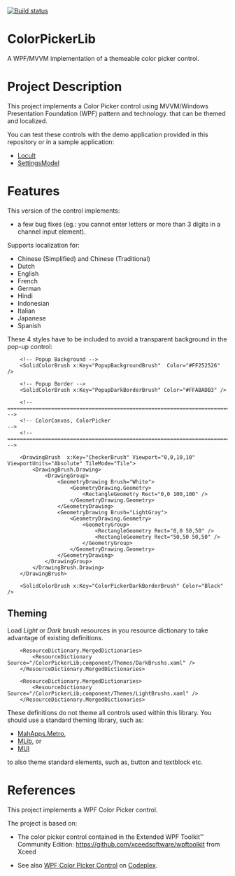 [![Build status](https://ci.appveyor.com/api/projects/status/0e19uif3f40tsppi?svg=true)](https://ci.appveyor.com/project/Dirkster99/colorpickerlib)
# ColorPickerLib
A WPF/MVVM implementation of a themeable color picker control.

# Project Description

This project implements a Color Picker control using MVVM/Windows Presentation Foundation (WPF) pattern and technology. that can be themed and localized.

You can test these controls with the demo application provided in this repository or in a sample application:

* [Locult](http://locult.codeplex.com/)
* [SettingsModel](http://settingsmodel.codeplex.com/documentation)

# Features

This version of the control implements:

* a few bug fixes (eg.: you cannot enter letters or more than 3 digits in a channel input element).

Supports localization for:
* Chinese (Simplified) and Chinese (Traditional)
* Dutch
* English
* French
* German
* Hindi
* Indonesian
* Italian
* Japanese
* Spanish

These 4 styles have to be included to avoid a transparent background in the pop-up control:

```XAML
    <!-- Popup Background -->
    <SolidColorBrush x:Key="PopupBackgroundBrush"  Color="#FF252526" />
    
    <!-- Popup Border -->
    <SolidColorBrush x:Key="PopupDarkBorderBrush" Color="#FFABADB3" />
    
    <!-- =============================================================================== -->
    <!-- ColorCanvas, ColorPicker                                                        -->
    <!-- =============================================================================== -->
    
    <DrawingBrush  x:Key="CheckerBrush" Viewport="0,0,10,10" ViewportUnits="Absolute" TileMode="Tile">
        <DrawingBrush.Drawing>
            <DrawingGroup>
                <GeometryDrawing Brush="White">
                    <GeometryDrawing.Geometry>
                        <RectangleGeometry Rect="0,0 100,100" />
                    </GeometryDrawing.Geometry>
                </GeometryDrawing>
                <GeometryDrawing Brush="LightGray">
                    <GeometryDrawing.Geometry>
                        <GeometryGroup>
                            <RectangleGeometry Rect="0,0 50,50" />
                            <RectangleGeometry Rect="50,50 50,50" />
                        </GeometryGroup>
                    </GeometryDrawing.Geometry>
                </GeometryDrawing>
            </DrawingGroup>
        </DrawingBrush.Drawing>
    </DrawingBrush>
    
    <SolidColorBrush x:Key="ColorPickerDarkBorderBrush" Color="Black" />
```

## Theming

Load *Light* or *Dark* brush resources in you resource dictionary to take advantage of existing definitions.

```XAML
    <ResourceDictionary.MergedDictionaries>
        <ResourceDictionary Source="/ColorPickerLib;component/Themes/DarkBrushs.xaml" />
    </ResourceDictionary.MergedDictionaries>
```

```XAML
    <ResourceDictionary.MergedDictionaries>
        <ResourceDictionary Source="/ColorPickerLib;component/Themes/LightBrushs.xaml" />
    </ResourceDictionary.MergedDictionaries>
```

These definitions do not theme all controls used within this library. You should use a standard theming library, such as:
- [MahApps.Metro](https://github.com/MahApps/MahApps.Metro),
- [MLib](https://github.com/Dirkster99/MLib), or
- [MUI](https://github.com/firstfloorsoftware/mui)

to also theme standard elements, such as, button and textblock etc.

# References

This project implements a WPF Color Picker control.

The project is based on:
* The color picker control contained in the Extended WPF Toolkit™ Community Edition: https://github.com/xceedsoftware/wpftoolkit from Xceed

* See also [WPF Color Picker Control](https://wpfcolorpickercontrol.codeplex.com/) on [Codeplex](https://codeplex.com/).
